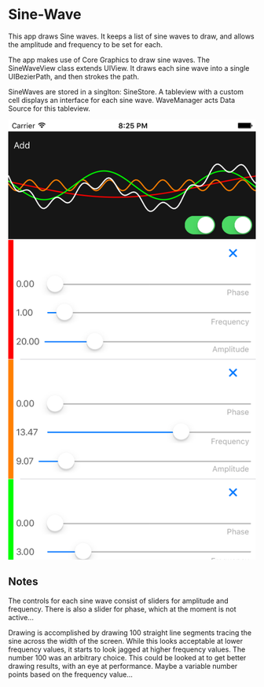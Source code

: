 # Sine-Wave

This app draws Sine waves. It keeps a list of sine waves to draw, and allows the amplitude and frequency to be set for each. 

The app makes use of Core Graphics to draw sine waves. The SineWaveView class extends UIView. It draws each sine wave into a
single UIBezierPath, and then strokes the path. 

SineWaves are stored in a singlton: SineStore. A tableview with a custom cell displays an interface for each sine wave. 
WaveManager acts Data Source for this tableview. 

![Screen Shot](Screenshot.png)


## Notes

The controls for each sine wave consist of sliders for amplitude and frequency. There is also a slider for phase, which at
the moment is not active...

Drawing is accomplished by drawing 100 straight line segments tracing the sine across the width of the screen. While this
looks acceptable at lower frequency values, it starts to look jagged at higher frequency values. The number 100 was an
arbitrary choice. This could be looked at to get better drawing results, with an eye at performance. Maybe a variable number
points based on the frequency value...
